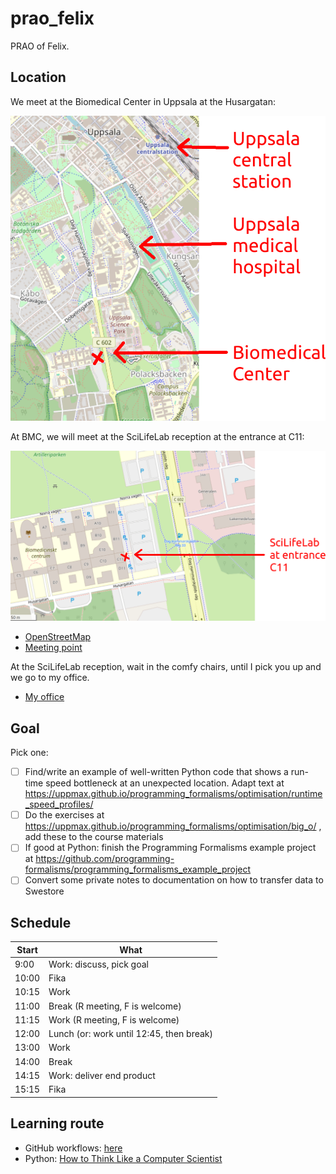 # prao_felix

PRAO of Felix.

## Location

We meet at the Biomedical Center in Uppsala at the Husargatan:

![](location_uppsala_annotated.png)

At BMC, we will meet at the SciLifeLab reception at the entrance at C11:

![](location_bmc_annotated.png)

 * [OpenStreetMap](https://www.openstreetmap.org/search?query=bmc%2C%20uppsala#map=19/59.84188/17.63697)
 * [Meeting point](https://use.mazemap.com/#v=1&center=17.636962,59.841955&zoom=19.7&campusid=49&zlevel=1&sharepoitype=poi&sharepoi=1000459927)

At the SciLifeLab reception, wait in the comfy chairs,
until I pick you up and we go to my office.

 * [My office](https://use.mazemap.com/#v=1&zlevel=4&center=17.635980,59.841862&zoom=19.9&campusid=49&desttype=poi&dest=386656)

## Goal

Pick one:

 * [ ] Find/write an example of well-written Python code 
   that shows a run-time speed bottleneck
   at an unexpected location.
   Adapt text at https://uppmax.github.io/programming_formalisms/optimisation/runtime_speed_profiles/
 * [ ] Do the exercises at https://uppmax.github.io/programming_formalisms/optimisation/big_o/ ,
   add these to the course materials
 * [ ] If good at Python: finish the Programming Formalisms example project at https://github.com/programming-formalisms/programming_formalisms_example_project
 * [ ] Convert some private notes to documentation on how to
   transfer data to Swestore

## Schedule

Start|What
-----|-----
9:00 |Work: discuss, pick goal
10:00|Fika
10:15|Work
11:00|Break (R meeting, F is welcome)
11:15|Work (R meeting, F is welcome)
12:00|Lunch (or: work until 12:45, then break)
13:00|Work
14:00|Break
14:15|Work: deliver end product
15:15|Fika

## Learning route

- GitHub workflows: [here](https://uppmax.github.io/programming_formalisms/misc/github_workflow/)
- Python: [How to Think Like a Computer Scientist](https://openbookproject.net/thinkcs/python/english3e/index.html)
